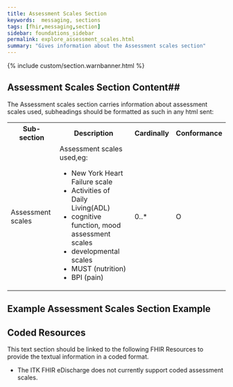 ```yaml
---
title: Assessment Scales Section
keywords:  messaging, sections
tags: [fhir,messaging,section]
sidebar: foundations_sidebar
permalink: explore_assessment_scales.html
summary: "Gives information about the Assessment scales section"
---
```


{% include custom/section.warnbanner.html %}

## Assessment Scales Section Content##
The Assessment scales section carries information about assessment scales used, subheadings should be formatted as such in any html sent:

<table width="100%">
<tr>
<th width="25%">Sub-section</th>
<th width="45%">Description</th>
<th width="15%">Cardinally</th>
<th width="15%">Conformance</th>
</tr>

<tr>
<td>Assessment scales</td> 
<td>Assessment scales used,eg:

<ul>
<li>New York Heart Failure scale</li>
<li>Activities of Daily Living(ADL)</li>
<li>cognitive function, mood assessment scales</li>
<li>developmental scales</li>
<li>MUST (nutrition)</li>
<li>BPI (pain)</li>
</ul>
</td>
<td>0..*</td>
<td>O</td>
</tr>
</table>


## Example Assessment Scales Section Example ##

<script src="https://gist.github.com/IOPS-DEV/661246335c1771029116eda10ec1f54b.js"></script>

## Coded Resources ##

This text section should be linked to the following FHIR Resources to provide the textual information in a coded format.

- The ITK FHIR eDischarge does not currently support coded assessment scales.






